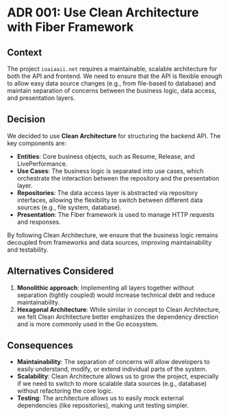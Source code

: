 # ADR 001: Use Clean Architecture with Fiber Framework

## Context

The project `ioaiaaii.net` requires a maintainable, scalable architecture for both the API and frontend. We need to ensure that the API is flexible enough to allow easy data source changes (e.g., from file-based to database) and maintain separation of concerns between the business logic, data access, and presentation layers.

## Decision

We decided to use **Clean Architecture** for structuring the backend API. The key components are:

- **Entities**: Core business objects, such as Resume, Release, and LivePerformance.
- **Use Cases**: The business logic is separated into use cases, which orchestrate the interaction between the repository and the presentation layer.
- **Repositories**: The data access layer is abstracted via repository interfaces, allowing the flexibility to switch between different data sources (e.g., file system, database).
- **Presentation**: The Fiber framework is used to manage HTTP requests and responses.

By following Clean Architecture, we ensure that the business logic remains decoupled from frameworks and data sources, improving maintainability and testability.

## Alternatives Considered

1. **Monolithic approach**: Implementing all layers together without separation (tightly coupled) would increase technical debt and reduce maintainability.
2. **Hexagonal Architecture**: While similar in concept to Clean Architecture, we felt Clean Architecture better emphasizes the dependency direction and is more commonly used in the Go ecosystem.

## Consequences

- **Maintainability**: The separation of concerns will allow developers to easily understand, modify, or extend individual parts of the system.
- **Scalability**: Clean Architecture allows us to grow the project, especially if we need to switch to more scalable data sources (e.g., database) without refactoring the core logic.
- **Testing**: The architecture allows us to easily mock external dependencies (like repositories), making unit testing simpler.
